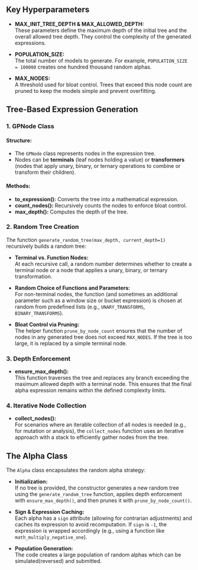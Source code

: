 ## Key Hyperparameters

- **MAX_INIT_TREE_DEPTH & MAX_ALLOWED_DEPTH:**  
  These parameters define the maximum depth of the initial tree and the overall allowed tree depth. They control the complexity of the generated expressions.

- **POPULATION_SIZE:**  
  The total number of models to generate. For example, `POPULATION_SIZE = 100000` creates one hundred thousand random alphas.

- **MAX_NODES:**  
  A threshold used for bloat control. Trees that exceed this node count are pruned to keep the models simple and prevent overfitting.

## Tree-Based Expression Generation

### 1. GPNode Class

#### Structure:
- The `GPNode` class represents nodes in the expression tree.
- Nodes can be **terminals** (leaf nodes holding a value) or **transformers** (nodes that apply unary, binary, or ternary operations to combine or transform their children).

#### Methods:
- **to_expression():** Converts the tree into a mathematical expression.
- **count_nodes():** Recursively counts the nodes to enforce bloat control.
- **max_depth():** Computes the depth of the tree.

### 2. Random Tree Creation

The function `generate_random_tree(max_depth, current_depth=1)` recursively builds a random tree:

- **Terminal vs. Function Nodes:**  
  At each recursive call, a random number determines whether to create a terminal node or a node that applies a unary, binary, or ternary transformation.

- **Random Choice of Functions and Parameters:**  
  For non-terminal nodes, the function (and sometimes an additional parameter such as a window size or bucket expression) is chosen at random from predefined lists (e.g., `UNARY_TRANSFORMS`, `BINARY_TRANSFORMS`).

- **Bloat Control via Pruning:**  
  The helper function `prune_by_node_count` ensures that the number of nodes in any generated tree does not exceed `MAX_NODES`. If the tree is too large, it is replaced by a simple terminal node.

### 3. Depth Enforcement

- **ensure_max_depth():**  
  This function traverses the tree and replaces any branch exceeding the maximum allowed depth with a terminal node. This ensures that the final alpha expression remains within the defined complexity limits.

### 4. Iterative Node Collection

- **collect_nodes():**  
  For scenarios where an iterable collection of all nodes is needed (e.g., for mutation or analysis), the `collect_nodes` function uses an iterative approach with a stack to efficiently gather nodes from the tree.

## The Alpha Class

The `Alpha` class encapsulates the random alpha strategy:

- **Initialization:**  
  If no tree is provided, the constructor generates a new random tree using the `generate_random_tree` function, applies depth enforcement with `ensure_max_depth()`, and then prunes it with `prune_by_node_count()`.

- **Sign & Expression Caching:**  
  Each alpha has a `sign` attribute (allowing for contrarian adjustments) and caches its expression to avoid recomputation. If `sign` is `-1`, the expression is wrapped accordingly (e.g., using a function like `math_multiply_negative_one`).

- **Population Generation:**  
  The code creates a large population of random alphas which can be simulated(reversed) and submitted.

